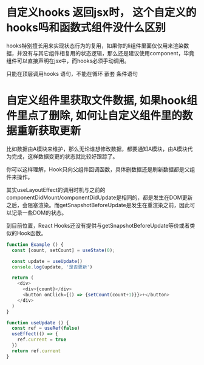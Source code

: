 
# 自定义hooks 返回jsx时， 这个自定义的hooks吗和函数式组件没什么区别

hooks特别擅长用来实现状态行为的复用，如果你的li组件里面仅仅用来渲染数据，并没有与其它组件相复用的状态逻辑，那么还是建议使用component，毕竟组件可以直接声明在jsx中，而hooks必须手动调用。

只能在顶层调用hooks 语句，不能在循环 嵌套 条件语句

# 自定义组件里获取文件数据, 如果hook组件里点了删除, 如何让自定义组件里的数据重新获取更新

比如数据由A模块来维护，那么无论谁想修改数据，都要通知A模块，由A模块代为完成，这样数据变更的状态就比较好跟踪了。

你可以这样理解，Hook只向父组件回调函数，具体删数据还是刷新数据都是父组件来操作。

其实useLayoutEffect的调用时机与之前的componentDidMount/componentDidUpdate是相同的，都是发生在DOM更新之后，会阻塞渲染。而getSnapshotBeforeUpdate是发生在重渲染之前，因此可以记录一些DOM的状态。

到目前位置，React Hooks还没有提供与getSnapshotBeforeUpdate等价或者类似的Hook函数。

```js
function Example () {
  const [count, setCount] = useState(0);

  const update = useUpdate()
  console.log(update, '是否更新')

  return (
    <div>
      <div>{count}</div>
      <button onClick={() => {setCount(count+1)}}>+</button>
    </div>
  )
}

function useUpdate () {
  const ref = useRef(false)
  useEffect(() => {
    ref.current = true
  })
  return ref.current
}
```

